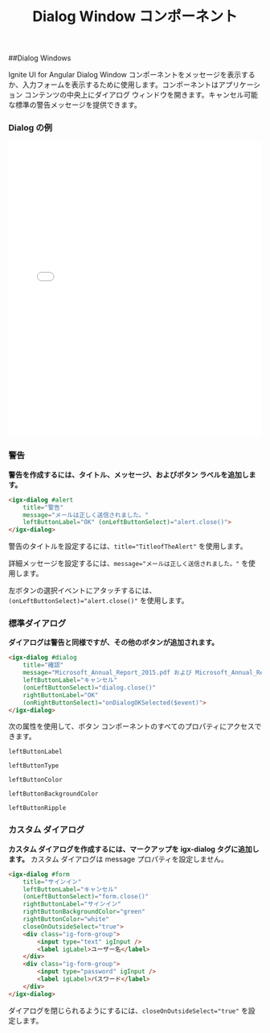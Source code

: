 ﻿---
title: Dialog Window コンポーネント
_description: Ignite UI for Angular Dialog Window コンポーネントを使用すると、情報ダイアログまたはデータ変換ウィンドウを作成し、リアルタイムで情報を表示して管理できます。
_keywords: Ignite UI for Angular, UI コントロール, Angular ウィジェット, web ウィジェット, UI ウィジェット, Angular, ネイティブ Angular コンポーネント スィート, ネイティブ Angular コントロール, ネイティブ Angular コンポーネント ライブラリ, Angular Dialog Window コンポーネント, Angular Dialog Window コントロール
_language: ja
---

##Dialog Windows

<p class="highlight">Ignite UI for Angular Dialog Window コンポーネントをメッセージを表示するか、入力フォームを表示するために使用します。コンポーネントはアプリケーション コンテンツの中央上にダイアログ ウィンドウを開きます。キャンセル可能な標準の警告メッセージを提供できます。</p>
<div class="divider"></div>

### Dialog の例

<div class="sample-container" style="height:588px">
    <iframe src='{environment:demosBaseUrl}/dialog' width="100%" height="100%" seamless frameBorder="0"></iframe>
</div>
<div class="divider--half"></div>

### 警告

**警告を作成するには、タイトル、メッセージ、およびボタン ラベルを追加します。**

```html
<igx-dialog #alert
    title="警告"
    message="メールは正しく送信されました。"
    leftButtonLabel="OK" (onLeftButtonSelect)="alert.close()">
</igx-dialog>
```

警告のタイトルを設定するには、`title="TitleofTheAlert"` を使用します。

詳細メッセージを設定するには、`message="メールは正しく送信されました。"` を使用します。

左ボタンの選択イベントにアタッチするには、`(onLeftButtonSelect)="alert.close()"` を使用します。

<div class="divider--half"></div>

### 標準ダイアログ

**ダイアログは警告と同様ですが、その他のボタンが追加されます。**

```html
<igx-dialog #dialog
    title="確認"
    message="Microsoft_Annual_Report_2015.pdf および Microsoft_Annual_Report_2015.pdf を削除してもよろしいですか?"
    leftButtonLabel="キャンセル"
    (onLeftButtonSelect)="dialog.close()"
    rightButtonLabel="OK"
    (onRightButtonSelect)="onDialogOKSelected($event)">
</igx-dialog>
```

次の属性を使用して、ボタン コンポーネントのすべてのプロパティにアクセスできます。

`leftButtonLabel`

`leftButtonType`

`leftButtonColor`

`leftButtonBackgroundColor`

`leftButtonRipple`

<div class="divider--half"></div>

### カスタム ダイアログ

**カスタム ダイアログを作成するには、マークアップを igx-dialog タグに追加します。**
カスタム ダイアログは message プロパティを設定しません。

```HTML
<igx-dialog #form
    title="サインイン"
    leftButtonLabel="キャンセル"
    (onLeftButtonSelect)="form.close()"
    rightButtonLabel="サインイン"
    rightButtonBackgroundColor="green"
    rightButtonColor="white"
    closeOnOutsideSelect="true">
    <div class="ig-form-group">
        <input type="text" igInput />
        <label igLabel>ユーザー名</label>
    </div>
    <div class="ig-form-group">
        <input type="password" igInput />
        <label igLabel>パスワード</label>
    </div>
</igx-dialog>
```

ダイアログを閉じられるようにするには、`closeOnOutsideSelect="true"` を設定します。

<div class="divider--half"></div>
